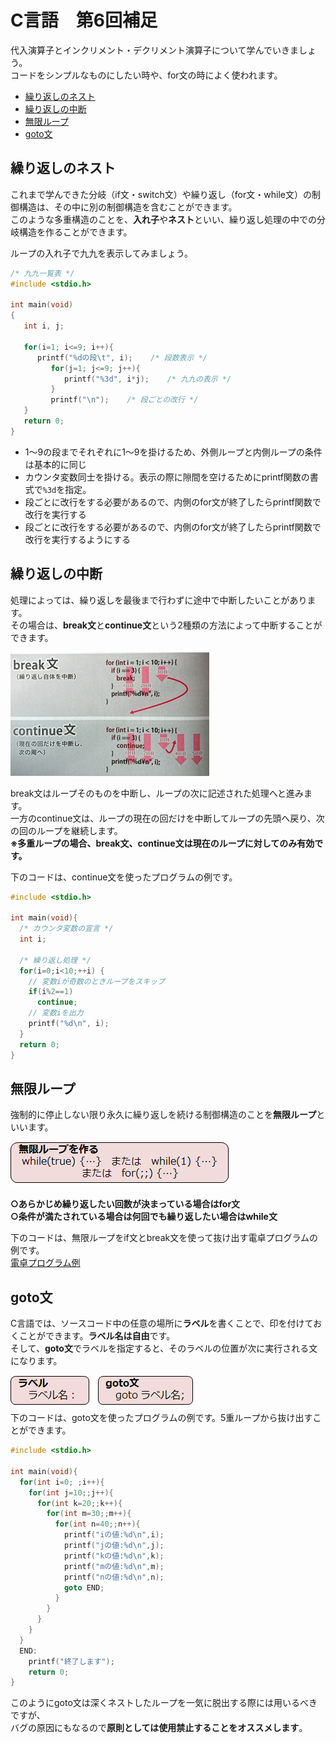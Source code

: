 # C言語　第6回補足
代入演算子とインクリメント・デクリメント演算子について学んでいきましょう。  
コードをシンプルなものにしたい時や、for文の時によく使われます。

  - [繰り返しのネスト](#繰り返しのネスト)
  - [繰り返しの中断](#繰り返しの中断)
  - [無限ループ](#無限ループ)
  - [goto文](#goto文)
  
## 繰り返しのネスト
これまで学んできた分岐（if文・switch文）や繰り返し（for文・while文）の制御構造は、その中に別の制御構造を含むことができます。  
このような多重構造のことを、**入れ子**や**ネスト**といい、繰り返し処理の中での分岐構造を作ることができます。

ループの入れ子で九九を表示してみましょう。
``` C
/* 九九一覧表 */
#include <stdio.h>
 
int main(void)
{
   int i, j;
 
   for(i=1; i<=9; i++){
      printf("%dの段\t", i);    /* 段数表示 */
         for(j=1; j<=9; j++){
            printf("%3d", i*j);    /* 九九の表示 */
         }
         printf("\n");    /* 段ごとの改行 */
   }
   return 0;
}
```

 - 1～9の段までそれぞれに1～9を掛けるため、外側ループと内側ループの条件は基本的に同じ
 - カウンタ変数同士を掛ける。表示の際に隙間を空けるためにprintf関数の書式で`%3d`を指定。
 - 段ごとに改行をする必要があるので、内側のfor文が終了したらprintf関数で改行を実行する
 - 段ごとに改行をする必要があるので、内側のfor文が終了したらprintf関数で改行を実行するようにする

## 繰り返しの中断
処理によっては、繰り返しを最後まで行わずに途中で中断したいことがあります。  
その場合は、**break文**と**continue文**という2種類の方法によって中断することができます。

![](./img/pc_06+_1.png)

break文はループそのものを中断し、ループの次に記述された処理へと進みます。  
一方のcontinue文は、ループの現在の回だけを中断してループの先頭へ戻り、次の回のループを継続します。  
**※多重ループの場合、break文、continue文は現在のループに対してのみ有効です。**

下のコードは、continue文を使ったプログラムの例です。

``` C
#include <stdio.h>
 
int main(void){
  /* カウンタ変数の宣言 */
  int i;
 
  /* 繰り返し処理 */
  for(i=0;i<10;++i) {
    // 変数iが奇数のときループをスキップ
    if(i%2==1)
      continue;
    // 変数iを出力
    printf("%d\n", i);
  }
  return 0;
}
```

## 無限ループ
強制的に停止しない限り永久に繰り返しを続ける制御構造のことを**無限ループ**といいます。

![](./img/pc_06+_2.png)

**○あらかじめ繰り返したい回数が決まっている場合はfor文**  
**○条件が満たされている場合は何回でも繰り返したい場合はwhile文**  

下のコードは、無限ループをif文とbreak文を使って抜け出す電卓プログラムの例です。  
[電卓プログラム例](pc_code_06+_1.c)

## goto文
C言語では、ソースコード中の任意の場所に**ラベル**を書くことで、印を付けておくことができます。**ラベル名は自由**です。  
そして、**goto文**でラベルを指定すると、そのラベルの位置が次に実行される文になります。

![](./img/pc_06+_3.png)　![](./img/pc_06+_4.png)  
下のコードは、goto文を使ったプログラムの例です。5重ループから抜け出すことができます。
```　C
#include <stdio.h>
 
int main(void){
  for(int i=0; ;i++){
    for(int j=10;;j++){
      for(int k=20;;k++){
        for(int m=30;;m++){
          for(int n=40;;n++){
            printf("iの値:%d\n",i);
            printf("jの値:%d\n",j);
            printf("kの値:%d\n",k);
            printf("mの値:%d\n",m);
            printf("nの値:%d\n",n);
            goto END;
          }  
        }
      }
    }
  }
  END:
    printf("終了します");
    return 0;
}
```

このようにgoto文は深くネストしたループを一気に脱出する際には用いるべきですが、  
バグの原因にもなるので**原則としては使用禁止することをオススメします**。
